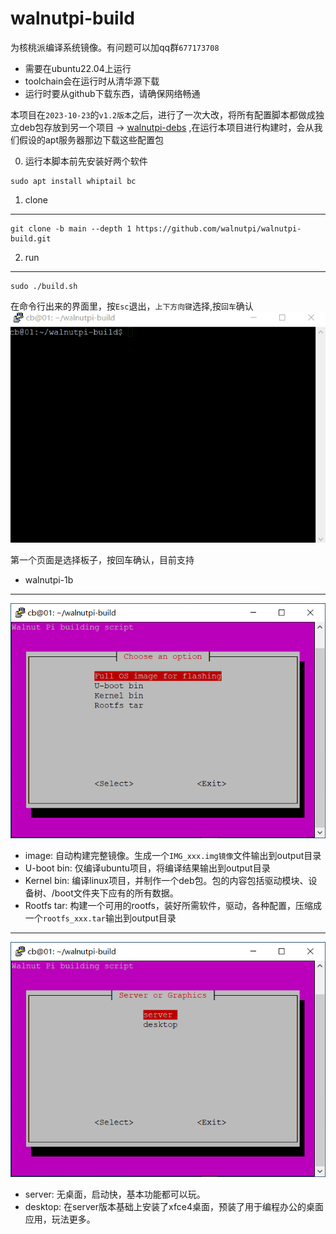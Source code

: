 walnutpi-build
======
为核桃派编译系统镜像。有问题可以加qq群`677173708`
- 需要在ubuntu22.04上运行
- toolchain会在运行时从清华源下载
- 运行时要从github下载东西，请确保网络畅通

本项目在`2023-10-23`的`v1.2版本`之后，进行了一次大改，将所有配置脚本都做成独立deb包存放到另一个项目 -> [walnutpi-debs](https://github.com/walnutpi/walnutpi-debs) ,在运行本项目进行构建时，会从我们假设的apt服务器那边下载这些配置包


0. 运行本脚本前先安装好两个软件
```
sudo apt install whiptail bc
```

1. clone
------
```
git clone -b main --depth 1 https://github.com/walnutpi/walnutpi-build.git
```

2. run
------
```
sudo ./build.sh
```
在命令行出来的界面里，按`Esc`退出，`上下方向键`选择,按`回车`确认
![run_build.sh](.pictures/run_build.gif)

第一个页面是选择板子，按回车确认，目前支持
- walnutpi-1b

------
![choose](.pictures/Compilation_Options.png)
- image: 自动构建完整镜像。生成一个`IMG_xxx.img镜像`文件输出到output目录
- U-boot bin: 仅编译ubuntu项目，将编译结果输出到output目录
- Kernel bin: 编译linux项目，并制作一个deb包。包的内容包括驱动模块、设备树、/boot文件夹下应有的所有数据。
- Rootfs tar: 构建一个可用的rootfs，装好所需软件，驱动，各种配置，压缩成一个`rootfs_xxx.tar`输出到output目录

------
![choose](.pictures/choose_server_desktop.png)
- server: 无桌面，启动快，基本功能都可以玩。
- desktop: 在server版本基础上安装了xfce4桌面，预装了用于编程办公的桌面应用，玩法更多。



